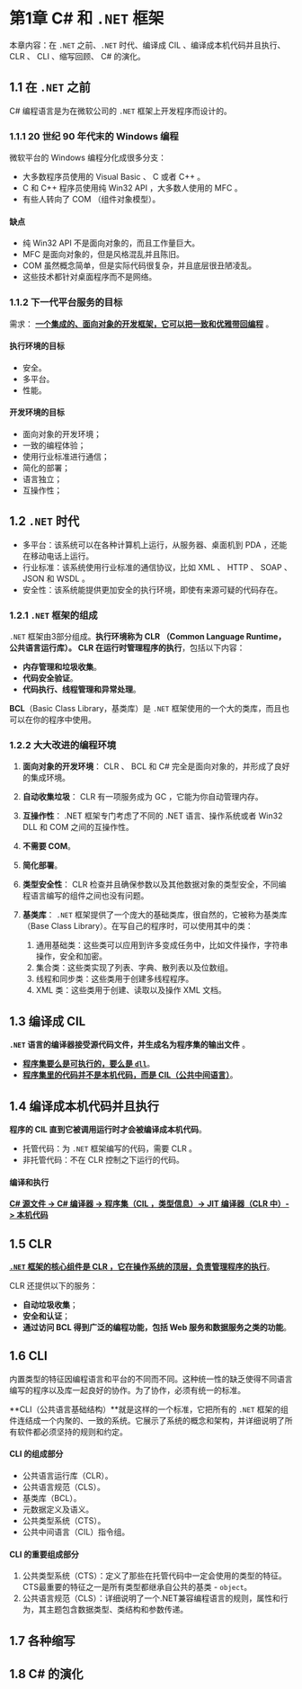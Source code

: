 # 第1章 C# 和 `.NET` 框架

本章内容：在 `.NET` 之前、`.NET` 时代、编译成 CIL 、编译成本机代码并且执行、 CLR 、 CLI 、缩写回顾、 C# 的演化。

## 1.1 在 `.NET` 之前

C# 编程语言是为在微软公司的 `.NET` 框架上开发程序而设计的。

### 1.1.1 20 世纪 90 年代末的 Windows 编程

微软平台的 Windows 编程分化成很多分支：

* 大多数程序员使用的 Visual Basic 、 C 或者 C++ 。
* C 和 C++ 程序员使用纯 Win32 API ，大多数人使用的 MFC 。
* 有些人转向了 COM （组件对象模型）。

#### 缺点

* 纯 Win32 API 不是面向对象的，而且工作量巨大。
* MFC 是面向对象的，但是风格混乱并且陈旧。
* COM 虽然概念简单，但是实际代码很复杂，并且底层很丑陋凌乱。
* 这些技术都针对桌面程序而不是网络。

### 1.1.2 下一代平台服务的目标

需求： **<u>一个集成的、面向对象的开发框架，它可以把一致和优雅带回编程</u>** 。

#### 执行环境的目标

* 安全。
* 多平台。
* 性能。

#### 开发环境的目标

* 面向对象的开发环境；
* 一致的编程体验；
* 使用行业标准进行通信；
* 简化的部署；
* 语言独立；
* 互操作性；

## 1.2 `.NET` 时代

* 多平台：该系统可以在各种计算机上运行，从服务器、桌面机到 PDA ，还能在移动电话上运行。
* 行业标准：该系统使用行业标准的通信协议，比如 XML 、 HTTP 、 SOAP 、 JSON 和 WSDL 。
* 安全性：该系统能提供更加安全的执行环境，即使有来源可疑的代码存在。

### 1.2.1 `.NET` 框架的组成

`.NET` 框架由3部分组成。**执行环境称为 CLR （Common Language Runtime，公共语言运行库）。 CLR 在运行时管理程序的执行**，包括以下内容：

* **内存管理和垃圾收集**。
* **代码安全验证**。
* **代码执行、线程管理和异常处理**。

**BCL**（Basic Class Library，基类库）是 `.NET` 框架使用的一个大的类库，而且也可以在你的程序中使用。

### 1.2.2 大大改进的编程环境

1. **面向对象的开发环境**： CLR 、 BCL 和 C# 完全是面向对象的，并形成了良好的集成环境。

2. **自动收集垃圾**： CLR 有一项服务成为 GC ，它能为你自动管理内存。

3. **互操作性**： .NET 框架专门考虑了不同的 .NET 语言、操作系统或者 Win32 DLL 和 COM 之间的互操作性。

4. **不需要 COM**。

5. **简化部署**。

6. **类型安全性**： CLR 检查并且确保参数以及其他数据对象的类型安全，不同编程语言编写的组件之间也没有问题。

7. **基类库**： `.NET` 框架提供了一个庞大的基础类库，很自然的，它被称为基类库（Base Class Library）。在写自己的程序时，可以使用其中的类：
    1. 通用基础类：这些类可以应用到许多变成任务中，比如文件操作，字符串操作，安全和加密。
    2. 集合类：这些类实现了列表、字典、散列表以及位数组。
    3. 线程和同步类：这些类用于创建多线程程序。
    4. XML 类：这些类用于创建、读取以及操作 XML 文档。

## 1.3 编译成 CIL

**`.NET` 语言的编译器接受源代码文件，并生成名为程序集的输出文件** 。

* **<u>程序集要么是可执行的，要么是 `dll`</u>**。
* **<u>程序集里的代码并不是本机代码，而是 CIL（公共中间语言）</u>**。

## 1.4 编译成本机代码并且执行

**程序的 CIL 直到它被调用运行时才会被编译成本机代码**。

* 托管代码：为 `.NET` 框架编写的代码，需要 CLR 。
* 非托管代码：不在 CLR 控制之下运行的代码。

#### 编译和执行

**<u>C# 源文件 -> C# 编译器 -> 程序集（CIL ，类型信息）-> JIT 编译器（CLR 中）-> 本机代码</u>**

## 1.5 CLR

**<u>`.NET` 框架的核心组件是 CLR ，它在操作系统的顶层，负责管理程序的执行</u>**。

CLR 还提供以下的服务：

* **自动垃圾收集**；
* **安全和认证**；
* **通过访问 BCL 得到广泛的编程功能，包括 Web 服务和数据服务之类的功能**。

## 1.6 CLI

内置类型的特征因编程语言和平台的不同而不同。这种统一性的缺乏使得不同语言编写的程序以及库一起良好的协作。为了协作，必须有统一的标准。

**CLI（公共语言基础结构）**就是这样的一个标准，它把所有的 `.NET` 框架的组件连结成一个内聚的、一致的系统。它展示了系统的概念和架构，并详细说明了所有软件都必须坚持的规则和约定。

#### CLI 的组成部分

* 公共语言运行库（CLR）。
* 公共语言规范（CLS）。
* 基类库（BCL）。
* 元数据定义及语义。
* 公共类型系统（CTS）。
* 公共中间语言（CIL）指令组。

#### CLI 的重要组成部分

1. 公共类型系统（CTS）：定义了那些在托管代码中一定会使用的类型的特征。CTS最重要的特征之一是所有类型都继承自公共的基类 - `object`。
2. 公共语言规范（CLS）：详细说明了一个.NET兼容编程语言的规则，属性和行为，其主题包含数据类型、类结构和参数传递。

## 1.7 各种缩写

## 1.8 C# 的演化